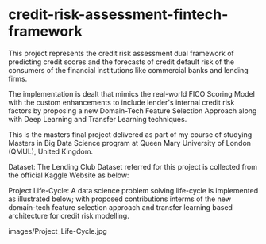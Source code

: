 # credit-risk-assessment-fintech-framework
This project represents the credit risk assessment dual framework of predicting credit scores and the forecasts of credit default risk of the consumers of the financial institutions like commercial banks and lending firms. 

The implementation is dealt that mimics the real-world FICO Scoring Model with the custom enhancements to include lender's internal credit risk factors by proposing a new Domain-Tech Feature Selection Approach along with Deep Learning and Transfer Learning techniques. 

This is the masters final project delivered as part of my course of studying Masters in Big Data Science program at Queen Mary University of London (QMUL), United Kingdom.

Dataset:
The Lending Club Dataset referred for this project is collected from the official Kaggle Website as below:

Project Life-Cycle:
A data science problem solving life-cycle is implemented as illustrated below; with proposed contributions interms of the new domain-tech feature selection approach and transfer learning based architecture for credit risk modelling.

images/Project_Life-Cycle.jpg
